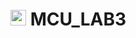 # <img src="https://upload.wikimedia.org/wikipedia/commons/f/f0/HCMCUT.svg" alt="HCMUT" width="25" /> MCU_LAB3
